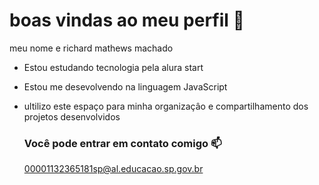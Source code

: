 # boas vindas ao meu perfil 🖤
meu nome e richard mathews machado

- Estou estudando tecnologia pela alura start
- Estou me desevolvendo na linguagem JavaScript
- ultilizo este espaço para minha organizaçâo e compartilhamento dos projetos desenvolvidos


  ### Você pode entrar em contato comigo 📫

  00001132365181sp@al.educacao.sp.gov.br
  
